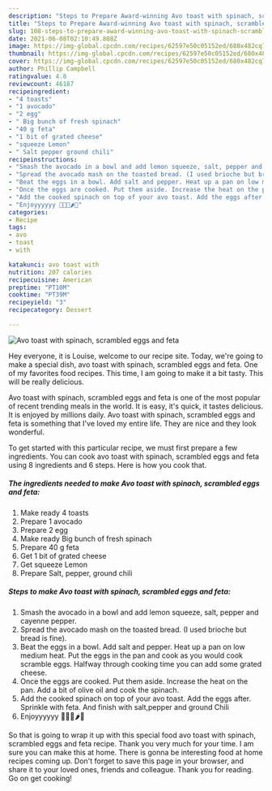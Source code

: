 ```yaml
---
description: "Steps to Prepare Award-winning Avo toast with spinach, scrambled eggs and feta"
title: "Steps to Prepare Award-winning Avo toast with spinach, scrambled eggs and feta"
slug: 108-steps-to-prepare-award-winning-avo-toast-with-spinach-scrambled-eggs-and-feta
date: 2021-06-08T02:10:49.808Z
image: https://img-global.cpcdn.com/recipes/62597e50c05152ed/680x482cq70/avo-toast-with-spinach-scrambled-eggs-and-feta-recipe-main-photo.jpg
thumbnail: https://img-global.cpcdn.com/recipes/62597e50c05152ed/680x482cq70/avo-toast-with-spinach-scrambled-eggs-and-feta-recipe-main-photo.jpg
cover: https://img-global.cpcdn.com/recipes/62597e50c05152ed/680x482cq70/avo-toast-with-spinach-scrambled-eggs-and-feta-recipe-main-photo.jpg
author: Phillip Campbell
ratingvalue: 4.8
reviewcount: 46187
recipeingredient:
- "4 toasts"
- "1 avocado"
- "2 egg"
- " Big bunch of fresh spinach"
- "40 g feta"
- "1 bit of grated cheese"
- "squeeze Lemon"
- " Salt pepper ground chili"
recipeinstructions:
- "Smash the avocado in a bowl and add lemon squeeze, salt, pepper and cayenne pepper."
- "Spread the avocado mash on the toasted bread. (I used brioche but bread is fine)."
- "Beat the eggs in a bowl. Add salt and pepper. Heat up a pan on low medium heat. Put the eggs in the pan and cook as you would cook scramble eggs. Halfway through cooking time you can add some grated cheese."
- "Once the eggs are cooked. Put them aside. Increase the heat on the pan. Add a bit of olive oil and cook the spinach."
- "Add the cooked spinach on top of your avo toast. Add the eggs after. Sprinkle with feta. And finish with salt,pepper and ground Chili"
- "Enjoyyyyyy 🥑🥬🍞🌶🍳"
categories:
- Recipe
tags:
- avo
- toast
- with

katakunci: avo toast with 
nutrition: 207 calories
recipecuisine: American
preptime: "PT10M"
cooktime: "PT39M"
recipeyield: "3"
recipecategory: Dessert

---
```



![Avo toast with spinach, scrambled eggs and feta](https://img-global.cpcdn.com/recipes/62597e50c05152ed/680x482cq70/avo-toast-with-spinach-scrambled-eggs-and-feta-recipe-main-photo.jpg)

Hey everyone, it is Louise, welcome to our recipe site. Today, we're going to make a special dish, avo toast with spinach, scrambled eggs and feta. One of my favorites food recipes. This time, I am going to make it a bit tasty. This will be really delicious.

Avo toast with spinach, scrambled eggs and feta is one of the most popular of recent trending meals in the world. It is easy, it's quick, it tastes delicious. It is enjoyed by millions daily. Avo toast with spinach, scrambled eggs and feta is something that I've loved my entire life. They are nice and they look wonderful.




To get started with this particular recipe, we must first prepare a few ingredients. You can cook avo toast with spinach, scrambled eggs and feta using 8 ingredients and 6 steps. Here is how you cook that.

<!--inarticleads1-->

##### The ingredients needed to make Avo toast with spinach, scrambled eggs and feta:

1. Make ready 4 toasts
1. Prepare 1 avocado
1. Prepare 2 egg
1. Make ready  Big bunch of fresh spinach
1. Prepare 40 g feta
1. Get 1 bit of grated cheese
1. Get squeeze Lemon
1. Prepare  Salt, pepper, ground chili




<!--inarticleads2-->

##### Steps to make Avo toast with spinach, scrambled eggs and feta:

1. Smash the avocado in a bowl and add lemon squeeze, salt, pepper and cayenne pepper.
1. Spread the avocado mash on the toasted bread. (I used brioche but bread is fine).
1. Beat the eggs in a bowl. Add salt and pepper. Heat up a pan on low medium heat. Put the eggs in the pan and cook as you would cook scramble eggs. Halfway through cooking time you can add some grated cheese.
1. Once the eggs are cooked. Put them aside. Increase the heat on the pan. Add a bit of olive oil and cook the spinach.
1. Add the cooked spinach on top of your avo toast. Add the eggs after. Sprinkle with feta. And finish with salt,pepper and ground Chili
1. Enjoyyyyyy 🥑🥬🍞🌶🍳




So that is going to wrap it up with this special food avo toast with spinach, scrambled eggs and feta recipe. Thank you very much for your time. I am sure you can make this at home. There is gonna be interesting food at home recipes coming up. Don't forget to save this page in your browser, and share it to your loved ones, friends and colleague. Thank you for reading. Go on get cooking!
